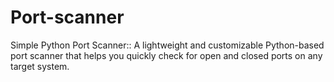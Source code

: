 # Port-scanner
 Simple Python Port Scanner::  A lightweight and customizable Python-based port scanner that helps you quickly check for open and closed ports on any target system.
